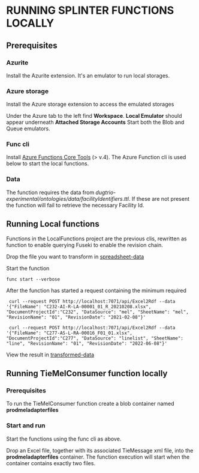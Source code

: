 # RUNNING SPLINTER FUNCTIONS LOCALLY

## Prerequisites

### Azurite 
Install the Azurite extension. It's an emulator to run local storages.

### Azure storage 
Install the Azure storage extension to access the emulated storages

Under the Azure tab to the left find **Workspace**. **Local Emulator** should appear underneath **Attached Storage Accounts**
Start both the Blob and Queue emulators. 

### Func cli 
Install [Azure Functions Core Tools](https://docs.microsoft.com/en-us/azure/azure-functions/functions-run-local?tabs=v4%2Cwindows%2Ccsharp%2Cportal%2Cbash) (> v.4). The Azure Function cli is used below to start the local functions.

### Data
The function requires the data from *dugtrio-experimental/ontologies/data/facilityIdentifiers.ttl*. If these are not present the function will fail to retrieve the necessary Facility Id.

## Running Local functions
Functions in the LocalFunctions project are the previous clis, rewritten as function to enable querying Fuseki to enable the revision chain.

Drop the file you want to transform in [spreadsheet-data](https://portal.azure.com/#view/Microsoft_Azure_Storage/ContainerMenuBlade/~/overview/storageAccountId/%2Fsubscriptions%2Fd2daf888-a9d5-486b-86d7-ce46f07d9de9%2FresourceGroups%2FDugtrio-Experimental%2Fproviders%2FMicrosoft.Storage%2FstorageAccounts%2Fdugtrioexperimental/path/spreadsheet-data/etag/%220x8DA6FA1C2E8640B%22/defaultEncryptionScope/%24account-encryption-key/denyEncryptionScopeOverride~/false/defaultId//publicAccessVal/None)

Start the function
```
func start --verbose
```
After the function has started a request containing the minimum required 

```
 curl --request POST http://localhost:7071/api/Excel2Rdf --data '{"FileName": "C232-AI-R-LA-00001_01_R_20210208.xlsx", "DocumentProjectId":"C232", "DataSource": "mel", "SheetName": "mel", "RevisionName": "01", "RevisionDate": "2021-02-08"}'

 curl --request POST http://localhost:7071/api/Excel2Rdf --data '{"FileName": "C277-AS-L-RA-00016_F01_01.xlsx", "DocumentProjectId":"C277", "DataSource": "linelist", "SheetName": "line", "RevisionName": "01", "RevisionDate": "2022-06-08"}'
```

View the result in [transformed-data](https://portal.azure.com/#view/Microsoft_Azure_Storage/ContainerMenuBlade/~/overview/storageAccountId/%2Fsubscriptions%2Fd2daf888-a9d5-486b-86d7-ce46f07d9de9%2FresourceGroups%2FDugtrio-Experimental%2Fproviders%2FMicrosoft.Storage%2FstorageAccounts%2Fdugtrioexperimental/path/transformed-data/etag/%220x8DA6FD40400D742%22/defaultEncryptionScope/%24account-encryption-key/denyEncryptionScopeOverride~/false/defaultId//publicAccessVal/None)

## Running TieMelConsumer function locally

### Prerequisites 
To run the TieMelConsumer function create a blob container named **prodmeladapterfiles**

### Start and run
Start the functions using the func cli as above.

Drop an Excel file, together with its associated TieMessage xml file, into the **prodmeladapterfiles** container. The function execution will start when the container contains exactly two files.